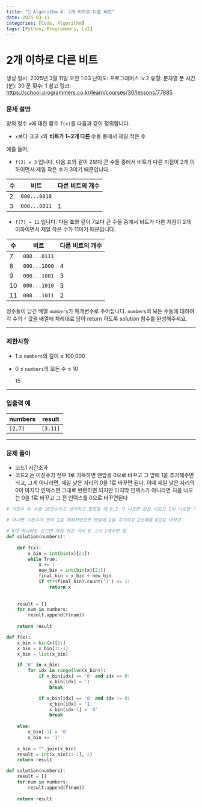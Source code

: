 ```yaml
---
title: "🧠 Algorithm 4: 2개 이하로 다른 비트"
date: 2025-03-11
categories: [Code, Algorithm]
tags: [Python, Programmers, Lv2]
---
```


# 2개 이하로 다른 비트

생성 일시: 2025년 3월 11일 오전 1:03
난이도: 프로그래머스 lv.2
유형: 문자열
푼 시간 (분): 30
푼 횟수: 1
참고 링크: https://school.programmers.co.kr/learn/courses/30/lessons/77885

### **문제 설명**

양의 정수 `x`에 대한 함수 `f(x)`를 다음과 같이 정의합니다.

- `x`보다 크고 `x`와 **비트가 1~2개 다른** 수들 중에서 제일 작은 수

예를 들어,

- `f(2) = 3` 입니다. 다음 표와 같이 2보다 큰 수들 중에서 비트가 다른 지점이 2개 이하이면서 제일 작은 수가 3이기 때문입니다.

| 수 | 비트 | 다른 비트의 개수 |
| --- | --- | --- |
| 2 | `000...0010` |  |
| 3 | `000...0011` | 1 |
- `f(7) = 11` 입니다. 다음 표와 같이 7보다 큰 수들 중에서 비트가 다른 지점이 2개 이하이면서 제일 작은 수가 11이기 때문입니다.

| 수 | 비트 | 다른 비트의 개수 |
| --- | --- | --- |
| 7 | `000...0111` |  |
| 8 | `000...1000` | 4 |
| 9 | `000...1001` | 3 |
| 10 | `000...1010` | 3 |
| 11 | `000...1011` | 2 |

정수들이 담긴 배열 `numbers`가 매개변수로 주어집니다. `numbers`의 모든 수들에 대하여 각 수의 `f` 값을 배열에 차례대로 담아 return 하도록 solution 함수를 완성해주세요.

---

### 제한사항

- 1 ≤ `numbers`의 길이 ≤ 100,000
- 0 ≤ `numbers`의 모든 수 ≤ 10
    
    15
    

---

### 입출력 예

| numbers | result |
| --- | --- |
| `[2,7]` | `[3,11]` |

---

### 문제 풀이

- 코드1 시간초과
- 코드2 는 이진수가 전부 1로 가득하면 맨앞을 0으로 바꾸고 그 앞에 1을 추가해주면 되고, 그게 아니라면, 제일 낮은 자리의 0을 1로 바꾸면 된다. 이때 제일 낮은 자리의 0이 마지막 인덱스면 그대로 반환하면 되지만 마지막 인덱스가 아니라면 처음 나오는 0을 1로 바꾸고 그 전 인덱스를 0으로 바꾸면된다

```python
# 이진수 두 수를 10진수라고 생각하고 합쳤을 때 0,2 가 나오면 같은 비트고 1이 나오면 다른비트

# 아니면 이진수가 전부 1로 채워져있으면 맨앞에 1을 추가하고 2번째를 0으로 바꾸고

# 0이 하나라도 있으면 제일 작은 자리 0 그거 1채우면 됨
def solution(numbers):
    
    def f(x):
        x_bin = int(bin(x)[2:])
        while True:
            x += 1
            new_bin = int(bin(x)[2:])
            final_bin = x_bin + new_bin
            if str(final_bin).count('1') <= 2:
                return x
            
            
    result = []
    for num in numbers:
        result.append(f(num))
        
    return result
```

```python
def f(x):
    x_bin = bin(x)[2:]
    x_bin = x_bin[::-1]
    x_bin = list(x_bin)

    if '0' in x_bin:
        for idx in range(len(x_bin)):
            if x_bin[idx] == '0' and idx == 0:
                x_bin[idx] = '1'
                break

            if x_bin[idx] == '0' and idx != 0:
                x_bin[idx] = '1'
                x_bin[idx-1] = '0'
                break
    
    else:
        x_bin[-1] = '0'
        x_bin += '1'
        
    x_bin = "".join(x_bin)
    result = int(x_bin[::-1], 2)
    return result

def solution(numbers):
    result = []
    for num in numbers:
        result.append(f(num))
        
    return result
```